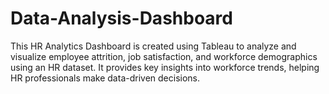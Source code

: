 # Data-Analysis-Dashboard
This HR Analytics Dashboard is created using Tableau to analyze and visualize employee attrition, job satisfaction, and workforce demographics using an HR dataset. It provides key insights into workforce trends, helping HR professionals make data-driven decisions.
